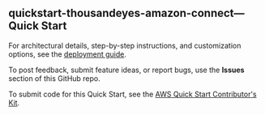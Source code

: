 
## quickstart-thousandeyes-amazon-connect—Quick Start

For architectural details, step-by-step instructions, and customization options, see the [deployment guide](https://aws-quickstart.github.io/quickstart-thousandeyes-amazon-connect/).

To post feedback, submit feature ideas, or report bugs, use the **Issues** section of this GitHub repo. 

To submit code for this Quick Start, see the [AWS Quick Start Contributor's Kit](https://aws-quickstart.github.io/).